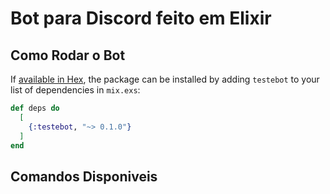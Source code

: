 # Bot para Discord feito em Elixir

## Como Rodar o Bot

If [available in Hex](https://hex.pm/docs/publish), the package can be installed
by adding `testebot` to your list of dependencies in `mix.exs`:

```elixir
def deps do
  [
    {:testebot, "~> 0.1.0"}
  ]
end
```

## Comandos Disponiveis

